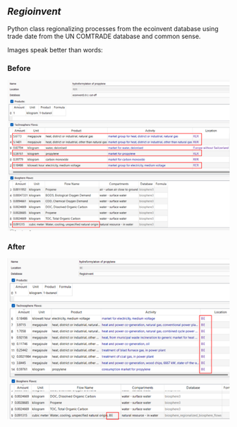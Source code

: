 ## _Regioinvent_

Python class regionalizing processes from the ecoinvent database using trade date from the UN COMTRADE database and 
common sense.

Images speak better than words:
### Before
<img src="images/not_regio.png" width="600"/>

### After
<img src="images/regio.png" width="600"/>
